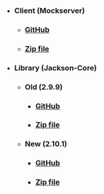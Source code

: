 * ### **Client (Mockserver)**
    * ### [GitHub](https://github.com/mock-server/mockserver/tree/mockserver-5.6.1)
    * ### [Zip file](../../assets/data/subject4/Client/mockserver.zip)
* ### **Library (Jackson-Core)**
    * ### Old (2.9.9)
       * ### [GitHub](https://github.com/FasterXML/jackson-core/tree/jackson-core-2.9.9)
       * ### [Zip file](../../assets/data/subject4/Library/old/jackson-core.zip)
    * ### New (2.10.1)
       * ### [GitHub](https://github.com/FasterXML/jackson-core/tree/jackson-core-2.10.1)
       * ### [Zip file](../../assets/data/subject4/Library/new/jackson-core.zip)